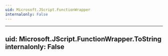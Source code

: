 ```yaml
---
uid: Microsoft.JScript.FunctionWrapper
internalonly: False
---
```


---
uid: Microsoft.JScript.FunctionWrapper.ToString
internalonly: False
---
